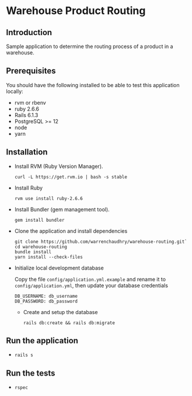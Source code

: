 # Warehouse Product Routing

## Introduction

Sample application to determine the routing process of a product in a warehouse.

## Prerequisites

You should have the following installed to be able to test this application locally:
* rvm or rbenv
* ruby 2.6.6
* Rails 6.1.3
* PostgreSQL >= 12
* node
* yarn

## Installation

* Install RVM (Ruby Version Manager).

  `curl -L https://get.rvm.io | bash -s stable`

* Install Ruby

  `rvm use install ruby-2.6.6`

* Install Bundler (gem management tool).
  ```
  gem install bundler
  ```

* Clone the application and install dependencies
   
   ```
   git clone https://github.com/warrenchaudhry/warehouse-routing.git`
   cd warehouse-routing
   bundle install
   yarn install --check-files
   ```
  
* Initialize local development database
  
  Copy the file `config/application.yml.example` and rename it to `config/application.yml`, then update your database credentials

  ```
  DB_USERNAME: db_username
  DB_PASSWORD: db_password
  ```
  
  * Create and setup the database
    ```
    rails db:create && rails db:migrate
    ```
    

## Run the application
* `rails s`

## Run the tests
* `rspec`

